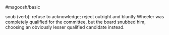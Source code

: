 #magoosh/basic

snub (verb): refuse to acknowledge; reject outright and bluntly 
Wheeler was completely qualified for the committee, but the board snubbed him, choosing an obviously 
lesser qualified candidate instead. 
